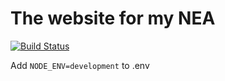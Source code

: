 # The website for my NEA
[![Build Status](https://travis-ci.org/BenVardy/nea-website.svg?branch=master)](https://travis-ci.org/BenVardy/nea-website)

Add `NODE_ENV=development` to .env
